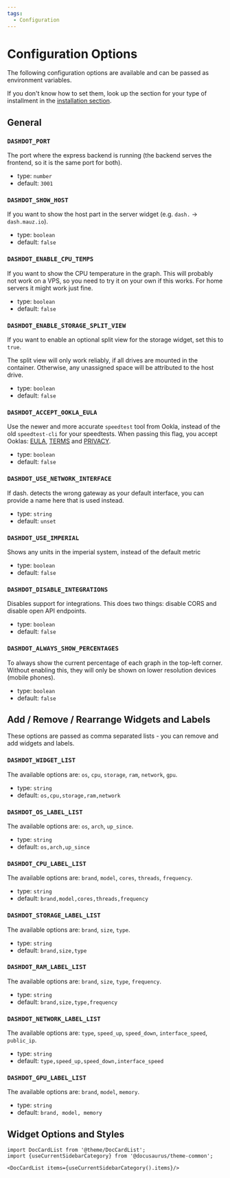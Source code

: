 ```yaml
---
tags:
  - Configuration
---
```


# Configuration Options

The following configuration options are available and can be passed as environment variables.

If you don't know how to set them, look up the section for your type of installment
in the [installation section](/docs/install).

## General

### `DASHDOT_PORT`

The port where the express backend is running (the backend serves the frontend, so it is the same port for both).

- type: `number`
- default: `3001`

### `DASHDOT_SHOW_HOST`

If you want to show the host part in the server widget (e.g. `dash.` -> `dash.mauz.io`).

- type: `boolean`
- default: `false`

### `DASHDOT_ENABLE_CPU_TEMPS`

If you want to show the CPU temperature in the graph. This will probably not work on a VPS, so you need to try it on your own if this works. For home servers it might work just fine.

- type: `boolean`
- default: `false`

### `DASHDOT_ENABLE_STORAGE_SPLIT_VIEW`

If you want to enable an optional split view for the storage widget, set this to `true`.

The split view will only work reliably, if all drives are mounted in the container.
Otherwise, any unassigned space will be attributed to the host drive.

- type: `boolean`
- default: `false`

### `DASHDOT_ACCEPT_OOKLA_EULA`

Use the newer and more accurate `speedtest` tool from Ookla, instead of the old `speedtest-cli` for your speedtests.
When passing this flag, you accept Ooklas: [EULA](https://www.speedtest.net/about/eula), [TERMS](https://www.speedtest.net/about/terms) and [PRIVACY](https://www.speedtest.net/about/privacy).

- type: `boolean`
- default: `false`

### `DASHDOT_USE_NETWORK_INTERFACE`

If dash. detects the wrong gateway as your default interface, you can provide a name here that is used instead.

- type: `string`
- default: `unset`

### `DASHDOT_USE_IMPERIAL`

Shows any units in the imperial system, instead of the default metric

- type: `boolean`
- default: `false`

### `DASHDOT_DISABLE_INTEGRATIONS`

Disables support for integrations. This does two things: disable CORS and disable open API endpoints.

- type: `boolean`
- default: `false`

### `DASHDOT_ALWAYS_SHOW_PERCENTAGES`

To always show the current percentage of each graph in the top-left corner. Without enabling this,
they will only be shown on lower resolution devices (mobile phones).

- type: `boolean`
- default: `false`

## Add / Remove / Rearrange Widgets and Labels

These options are passed as comma separated lists - you can remove and add widgets and labels.

### `DASHDOT_WIDGET_LIST`

The available options are: `os`, `cpu`, `storage`, `ram`, `network`, `gpu`.

- type: `string`
- default: `os,cpu,storage,ram,network`

### `DASHDOT_OS_LABEL_LIST`

The available options are: `os`, `arch`, `up_since`.

- type: `string`
- default: `os,arch,up_since`

### `DASHDOT_CPU_LABEL_LIST`

The available options are: `brand`, `model`, `cores`, `threads`, `frequency`.

- type: `string`
- default: `brand,model,cores,threads,frequency`

### `DASHDOT_STORAGE_LABEL_LIST`

The available options are: `brand`, `size`, `type`.

- type: `string`
- default: `brand,size,type`

### `DASHDOT_RAM_LABEL_LIST`

The available options are: `brand`, `size`, `type`, `frequency`.

- type: `string`
- default: `brand,size,type,frequency`

### `DASHDOT_NETWORK_LABEL_LIST`

The available options are: `type`, `speed_up`, `speed_down`, `interface_speed`, `public_ip`.

- type: `string`
- default: `type,speed_up,speed_down,interface_speed`

### `DASHDOT_GPU_LABEL_LIST`

The available options are: `brand`, `model`, `memory`.

- type: `string`
- default: `brand, model, memory`

## Widget Options and Styles

```mdx-code-block
import DocCardList from '@theme/DocCardList';
import {useCurrentSidebarCategory} from '@docusaurus/theme-common';

<DocCardList items={useCurrentSidebarCategory().items}/>
```
